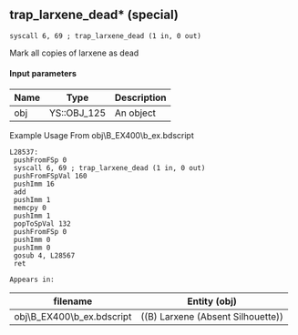 ## trap_larxene_dead* (special)

`syscall 6, 69 ; trap_larxene_dead (1 in, 0 out)`

Mark all copies of larxene as dead

#### Input parameters
| Name | Type | Description
|------|------|------------
| obj   | YS::OBJ_125   | An object


Example Usage From obj\B_EX400\b_ex.bdscript
```plaintext
L28537:
 pushFromFSp 0
 syscall 6, 69 ; trap_larxene_dead (1 in, 0 out)
 pushFromFSpVal 160
 pushImm 16
 add 
 pushImm 1
 memcpy 0
 pushImm 1
 popToSpVal 132
 pushFromFSp 0
 pushImm 0
 pushImm 0
 gosub 4, L28567
 ret
```





	Appears in:
| filename | Entity (obj)
|----------|-------------
| obj\B_EX400\b_ex.bdscript       | ((B) Larxene (Absent Silhouette))          



